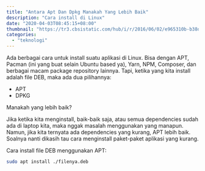 ```yaml
---
title: "Antara Apt Dan Dpkg Manakah Yang Lebih Baik"
description: "Cara install di Linux"
date: "2020-04-03T08:45:15+08:00"
thumbnail: "https://tr3.cbsistatic.com/hub/i/r/2016/06/02/e965310b-b38d-43e6-9eac-ea520992138b/resize/770x/8e291bfbf9962bd2bb3f256ef3c5f5c8/linuxadminhero.jpg"
categories:
  - "teknologi"
---
```


Ada berbagai cara untuk install suatu aplikasi di Linux. Bisa dengan APT, Pacman (ini yang buat selain Ubuntu based ya), Yarn, NPM, Composer, dan berbagai macam package repository lainnya. Tapi, ketika yang kita install adalah file DEB, maka ada dua pilihannya:

- APT
- DPKG

Manakah yang lebih baik?

Jika ketika kita menginstall, baik-baik saja, atau semua dependencies sudah ada di laptop kita, maka nggak masalah menggunakan yang manapun. Namun, jika kita ternyata ada dependencies yang kurang, APT lebih baik. Soalnya nanti dikasih tau cara menginstall paket-paket aplikasi yang kurang.

Cara install file DEB menggunakan APT:

```bash
sudo apt install ./filenya.deb 
```